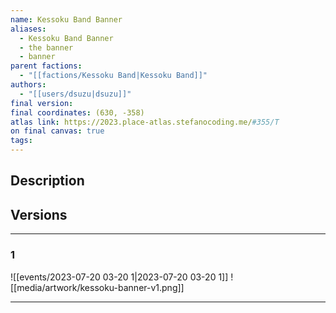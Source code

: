 ```yaml
---
name: Kessoku Band Banner
aliases:
  - Kessoku Band Banner
  - the banner
  - banner
parent factions:
  - "[[factions/Kessoku Band|Kessoku Band]]"
authors:
  - "[[users/dsuzu|dsuzu]]"
final version: 
final coordinates: (630, -358)
atlas link: https://2023.place-atlas.stefanocoding.me/#355/T
on final canvas: true
tags:
---
```

## Description


## Versions
___
### 1
![[events/2023-07-20 03-20 1|2023-07-20 03-20 1]] 
![[media/artwork/kessoku-banner-v1.png]]
___
